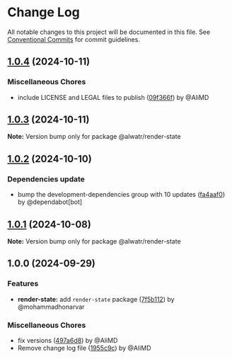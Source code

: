 # Change Log

All notable changes to this project will be documented in this file.
See [Conventional Commits](https://conventionalcommits.org) for commit guidelines.

## [1.0.4](https://github.com/Alwatr/nanolib/compare/@alwatr/render-state@1.0.3...@alwatr/render-state@1.0.4) (2024-10-11)

### Miscellaneous Chores

* include LICENSE and LEGAL files to publish ([09f366f](https://github.com/Alwatr/nanolib/commit/09f366f680bfa9fb26acb2cd1ccbc68c5a9e9ad8)) by @AliMD

## [1.0.3](https://github.com/Alwatr/nanolib/compare/@alwatr/render-state@1.0.2...@alwatr/render-state@1.0.3) (2024-10-11)

**Note:** Version bump only for package @alwatr/render-state

## [1.0.2](https://github.com/Alwatr/nanolib/compare/@alwatr/render-state@1.0.1...@alwatr/render-state@1.0.2) (2024-10-10)

### Dependencies update

* bump the development-dependencies group with 10 updates ([fa4aaf0](https://github.com/Alwatr/nanolib/commit/fa4aaf04c907ecae06aa14000ce35216170c15ad)) by @dependabot[bot]

## [1.0.1](https://github.com/Alwatr/nanolib/compare/@alwatr/render-state@1.0.0...@alwatr/render-state@1.0.1) (2024-10-08)

**Note:** Version bump only for package @alwatr/render-state

## 1.0.0 (2024-09-29)

### Features

* **render-state:** add `render-state` package ([7f5b112](https://github.com/Alwatr/nanolib/commit/7f5b1122482a5df205cb4fee1113005310c9464f)) by @mohammadhonarvar

### Miscellaneous Chores

* fix versions ([497a6d8](https://github.com/Alwatr/nanolib/commit/497a6d81ae5989e566e96d498fc5f1b6c80193ae)) by @AliMD
* Remove change log file ([1955c9c](https://github.com/Alwatr/nanolib/commit/1955c9c20fc72df6c07e8e37a4bad48f1bd9125f)) by @AliMD
